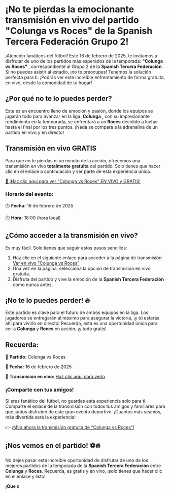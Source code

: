 # ¡No te pierdas la emocionante transmisión en vivo del partido "Colunga vs Roces" de la Spanish Tercera Federación Grupo 2!

¡Atención fanáticos del fútbol! Este 16 de febrero de 2025, te invitamos a disfrutar de uno de los partidos más esperados de la temporada: **"Colunga vs Roces"** , correspondiente al Grupo 2 de la **Spanish Tercera Federación**. Si no puedes asistir al estadio, ¡no te preocupes! Tenemos la solución perfecta para ti. ¡Podrás ver este increíble enfrentamiento de forma gratuita, en vivo, desde la comodidad de tu hogar!

## ¿Por qué no te lo puedes perder?

Este es un encuentro lleno de emoción y pasión, donde los equipos se jugarán todo para avanzar en la liga. **Colunga** , con su impresionante rendimiento en la temporada, se enfrentará a un **Roces** decidido a luchar hasta el final por los tres puntos. ¡Nada se compara a la adrenalina de un partido en vivo y en directo!

## Transmisión en vivo GRATIS

Para que no te pierdas ni un minuto de la acción, ofrecemos una transmisión en vivo **totalmente gratuita** del partido. Solo tienes que hacer clic en el enlace a continuación y ser parte de esta experiencia única.

[🔴 ¡Haz clic aquí para ver "Colunga vs Roces" EN VIVO y GRATIS!](https://tinyurl.com/livestreamfreeo?st=Colunga+vs+Roces&si=ghc)

### Horario del evento:

🕒 **Fecha:** 16 de febrero de 2025

🕒 **Hora:** 18:00 (hora local)

## ¿Cómo acceder a la transmisión en vivo?

Es muy fácil. Solo tienes que seguir estos pasos sencillos:

1. Haz clic en el siguiente enlace para acceder a la página de transmisión: [Ver en vivo "Colunga vs Roces"](https://tinyurl.com/livestreamfreeo?st=Colunga+vs+Roces&si=ghc)
2. Una vez en la página, selecciona la opción de transmisión en vivo gratuita.
3. Disfruta del partido y vive la emoción de la **Spanish Tercera Federación** como nunca antes.

## ¡No te lo puedes perder! 🔥

Este partido es clave para el futuro de ambos equipos en la liga. Los jugadores se entregarán al máximo para asegurar la victoria, ¡y tú estarás ahí para vivirlo en directo! Recuerda, esta es una oportunidad única para ver a **Colunga** y **Roces** en acción, ¡y todo gratis!

## Recuerda:

🔵 **Partido:** Colunga vs Roces

🔵 **Fecha:** 16 de febrero de 2025

🔵 **Transmisión en vivo:** [Haz clic aquí para verlo](https://tinyurl.com/livestreamfreeo?st=Colunga+vs+Roces&si=ghc)

### ¡Comparte con tus amigos!

Si eres fanático del fútbol, no guardes esta experiencia solo para ti. Comparte el enlace de la transmisión con todos tus amigos y familiares para que juntos disfruten de este gran evento deportivo. ¡Cuantos más seamos, más divertida será la experiencia!

👉 [¡Mira ahora la transmisión gratuita de "Colunga vs Roces"!](https://tinyurl.com/livestreamfreeo?st=Colunga+vs+Roces&si=ghc)

## ¡Nos vemos en el partido! ⚽🔥

No dejes pasar esta increíble oportunidad de disfrutar de uno de los mejores partidos de la temporada de la **Spanish Tercera Federación** entre **Colunga** y **Roces**. Recuerda, es gratis y en vivo, ¡solo tienes que hacer clic en el enlace y listo!

**¡Que c**
